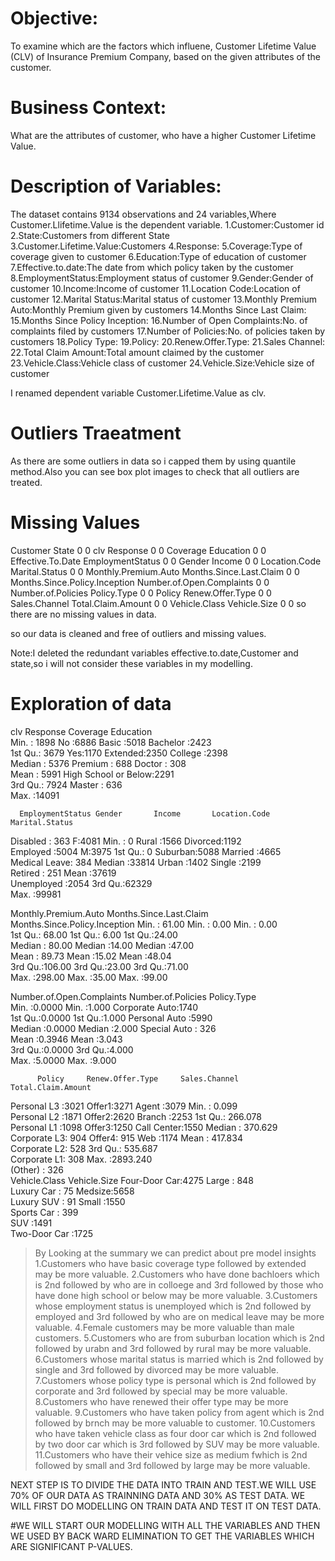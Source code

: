 # Objective:
To examine which are the factors which influene,  Customer Lifetime Value (CLV) of Insurance Premium Company, based on the given attributes of the customer.

# Business Context:
What are the  attributes of customer, who have a higher Customer Lifetime Value.

# Description of Variables:
The dataset contains 9134 observations and 24 variables,Where Customer.Llifetime.Value is the dependent variable.
1.Customer:Customer id 
2.State:Customers from different State
3.Customer.Lifetime.Value:Customers 
4.Response:
5.Coverage:Type of coverage given to customer
6.Education:Type of education of customer
7.Effective.to.date:The date from which policy taken by the customer
8.EmploymentStatus:Employment status of customer
9.Gender:Gender of customer
10.Income:Income of customer
11.Location  Code:Location of customer
12.Marital Status:Marital status of customer
13.Monthly Premium Auto:Monthly Premium given by customers
14.Months  Since  Last Claim:
15.Months Since Policy Inception:
16.Number of Open Complaints:No. of complaints filed by customers
17.Number of Policies:No. of policies taken by customers
18.Policy Type:
19.Policy:
20.Renew.Offer.Type:
21.Sales Channel:
22.Total Claim Amount:Total amount claimed by the customer
23.Vehicle.Class:Vehicle class of customer
24.Vehicle.Size:Vehicle size of customer

I renamed dependent variable Customer.Lifetime.Value as  clv.

# Outliers Traeatment
As there are some outliers in data so i capped them by using quantile method.Also you can see box plot images to check that all
outliers are treated.

# Missing Values
Customer                         State 
                            0                             0 
                          clv                      Response 
                            0                             0 
                     Coverage                     Education 
                            0                             0 
            Effective.To.Date              EmploymentStatus 
                            0                             0 
                       Gender                        Income 
                            0                             0 
                Location.Code                Marital.Status 
                            0                             0 
         Monthly.Premium.Auto       Months.Since.Last.Claim 
                            0                             0 
Months.Since.Policy.Inception     Number.of.Open.Complaints 
                            0                             0 
           Number.of.Policies                   Policy.Type 
                            0                             0 
                       Policy              Renew.Offer.Type 
                            0                             0 
                Sales.Channel            Total.Claim.Amount 
                            0                             0 
                Vehicle.Class                  Vehicle.Size 
                            0                             0 
so there are no missing values in data.

so our data is cleaned and free  of outliers and missing values.

Note:I deleted the redundant variables effective.to.date,Customer and state,so i will not consider these variables in my modelling.

# Exploration of data
clv        Response       Coverage                   Education   
 Min.   : 1898   No :6886   Basic   :5018   Bachelor            :2423  
 1st Qu.: 3679   Yes:1170   Extended:2350   College             :2398  
 Median : 5376              Premium : 688   Doctor              : 308  
 Mean   : 5991                              High School or Below:2291  
 3rd Qu.: 7924                              Master              : 636  
 Max.   :14091                                                         
                                                                       
      EmploymentStatus Gender       Income       Location.Code   Marital.Status
 Disabled     : 363    F:4081   Min.   :    0   Rural   :1566   Divorced:1192  
 Employed     :5004    M:3975   1st Qu.:    0   Suburban:5088   Married :4665  
 Medical Leave: 384             Median :33814   Urban   :1402   Single  :2199  
 Retired      : 251             Mean   :37619                                  
 Unemployed   :2054             3rd Qu.:62329                                  
                                Max.   :99981                                  
                                                                               
 Monthly.Premium.Auto Months.Since.Last.Claim Months.Since.Policy.Inception
 Min.   : 61.00       Min.   : 0.00           Min.   : 0.00                
 1st Qu.: 68.00       1st Qu.: 6.00           1st Qu.:24.00                
 Median : 80.00       Median :14.00           Median :47.00                
 Mean   : 89.73       Mean   :15.02           Mean   :48.04                
 3rd Qu.:106.00       3rd Qu.:23.00           3rd Qu.:71.00                
 Max.   :298.00       Max.   :35.00           Max.   :99.00                
                                                                           
 Number.of.Open.Complaints Number.of.Policies         Policy.Type  
 Min.   :0.0000            Min.   :1.000      Corporate Auto:1740  
 1st Qu.:0.0000            1st Qu.:1.000      Personal Auto :5990  
 Median :0.0000            Median :2.000      Special Auto  : 326  
 Mean   :0.3946            Mean   :3.043                           
 3rd Qu.:0.0000            3rd Qu.:4.000                           
 Max.   :5.0000            Max.   :9.000                           
                                                                   
          Policy     Renew.Offer.Type     Sales.Channel  Total.Claim.Amount
 Personal L3 :3021   Offer1:3271      Agent      :3079   Min.   :   0.099  
 Personal L2 :1871   Offer2:2620      Branch     :2253   1st Qu.: 266.078  
 Personal L1 :1098   Offer3:1250      Call Center:1550   Median : 370.629  
 Corporate L3: 904   Offer4: 915      Web        :1174   Mean   : 417.834  
 Corporate L2: 528                                       3rd Qu.: 535.687  
 Corporate L1: 308                                       Max.   :2893.240  
 (Other)     : 326                                                         
       Vehicle.Class   Vehicle.Size 
 Four-Door Car:4275   Large  : 848  
 Luxury Car   :  75   Medsize:5658  
 Luxury SUV   :  91   Small  :1550  
 Sports Car   : 399                 
 SUV          :1491                 
 Two-Door Car :1725                 
                                    
> By Looking at the summary we can predict about pre model insights
1.Customers who have basic coverage type followed by extended may be more valuable.
2.Customers who have done bachloers which is  2nd followed by who are in colloege and 3rd followed by those who have done
high school or below may be more valuable.
3.Customers whose employment status is unemployed which is 2nd followed by employed and 3rd followed by who are on medical leave may be more valuable.
4.Female customers may be more valuable than male customers.
5.Customers who are from suburban location which is 2nd followed by urabn and 3rd followed by rural may be more valuable.
6.Customers whose marital status is married which is 2nd followed by single and 3rd followed by divorced may be more valuable.
7.Customers whose policy type is personal which is 2nd followed by corporate and 3rd followed by special may be more valuable.
8.Customers who have renewed their offer type may be more valuable.
9.Customers who have taken policy from agent which is 2nd followed by brnch may be more valuable to customer.
10.Customers who have taken vehicle class as four door car which is 2nd followed by two door car which is 3rd followed by SUV may be more valuable.
11.Customers who have their vehice size as medium fwhich is 2nd followed by small and 3rd followed by large may be more valuable.


NEXT STEP IS TO DIVIDE THE DATA INTO TRAIN AND TEST.WE WILL USE 70% OF OUR DATA AS TRAINNING DATA AND 30% AS TEST DATA.
WE WILL FIRST DO MODELLING ON TRAIN DATA AND TEST IT ON TEST DATA.

#WE WILL START OUR MODELLING WITH ALL THE VARIABLES AND THEN WE USED BY BACK WARD ELIMINATION TO GET THE VARIABLES WHICH ARE  SIGNIFICANT P-VALUES.

